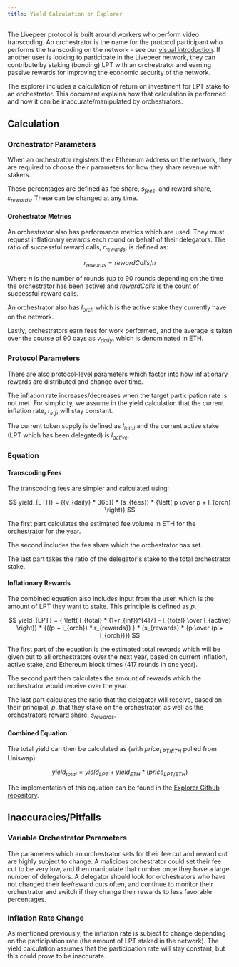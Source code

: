 ```yaml
---
title: Yield Calculation on Explorer
---
```


The Livepeer protocol is built around workers who perform video transcoding. An orchestrator is the name for the protocol participant who performs the transcoding on the network - see our [visual introduction](https://livepeer.org/primer). If another user is looking to participate in the Livepeer network, they can contribute by staking (bonding) LPT with an orchestrator and earning passive rewards for improving the economic security of the network.

The explorer includes a calculation of return on investment for LPT stake to an orchestrator. This document explains how that calculation is performed and how it can be inaccurate/manipulated by orchestrators.

## Calculation

### Orchestrator Parameters

When an orchestrator registers their Ethereum address on the network, they are required to choose their parameters for how they share revenue with stakers.

These percentages are defined as fee share, $s_{fees}$, and reward share, $s_{rewards}$. These can be changed at any time.

#### Orchestrator Metrics

An orchestrator also has performance metrics which are used. They must request inflationary rewards each round on behalf of their delegators. The ratio of successful reward calls, $r_{rewards}$, is defined as:

$$
r_{rewards} = rewardCalls / n
$$

Where $n$ is the number of rounds (up to 90 rounds depending on the time the orchestrator has been active) and $rewardCalls$ is the count of successful reward calls.

An orchestrator also has $l_{orch}$ which is the active stake they currently have on the network.

Lastly, orchestrators earn fees for work performed, and the average is taken over the course of 90 days as $v_{daily}$, which is denominated in ETH.

### Protocol Parameters

There are also protocol-level parameters which factor into how inflationary rewards are distributed and change over time.

The inflation rate increases/decreases when the target participation rate is not met. For simplicity, we assume in the yield calculation that the current inflation rate, $r_{inf}$, will stay constant.

The current token supply is defined as $l_{total}$ and the current active stake (LPT which has been delegated) is $l_{active}$.

### Equation

#### Transcoding Fees

The transcoding fees are simpler and calculated using:

$$
yield_{ETH} = ({v_{daily} * 365}) * (s_{fees}) * {\left( p \over p + l_{orch}  \right)}
$$

The first part calculates the estimated fee volume in ETH for the orchestrator for the year.

The second includes the fee share which the orchestrator has set.

The last part takes the ratio of the delegator's stake to the total orchestrator stake.

#### Inflationary Rewards

The combined equation also includes input from the user, which is the amount of LPT they want to stake. This principle is defined as $p$.

$$
yield_{LPT} = { \left( l_{total} * (1+r_{inf})^{417} - l_{total} \over l_{active} \right)} * {((p + l_{orch}) * r_{rewards}) } * (s_{rewards} * {p \over (p + l_{orch})})
$$

The first part of the equation is the estimated total rewards which will be given out to all orchestrators over the next year, based on current inflation, active stake, and Ethereum block times (417 rounds in one year).

The second part then calculates the amount of rewards which the orchestrator would receive over the year.

The last part calculates the ratio that the delegator will receive, based on their principal, $p$, that they stake on the orchestrator, as well as the orchestrators reward share, $s_{rewards}$.

#### Combined Equation

The total yield can then be calculated as (with $price_{LPT/ETH}$ pulled from Uniswap):

$$
yield_{total} = yield_{LPT} + yield_{ETH} * (price_{LPT/ETH})
$$

The implementation of this equation can be found in the [Explorer Github repository](https://github.com/livepeer/explorer/blob/main/lib/roi.ts).

## Inaccuracies/Pitfalls

### Variable Orchestrator Parameters

The parameters which an orchestrator sets for their fee cut and reward cut are highly subject to change. A malicious orchestrator could set their fee cut to be very low, and then manipulate that number once they have a large number of delegators. A delegator should look for orchestrators who have not changed their fee/reward cuts often, and continue to monitor their orchestrator and switch if they change their rewards to less favorable percentages.

### Inflation Rate Change

As mentioned previously, the inflation rate is subject to change depending on the participation rate (the amount of LPT staked in the network). The yield calculation assumes that the participation rate will stay constant, but this could prove to be inaccurate.
